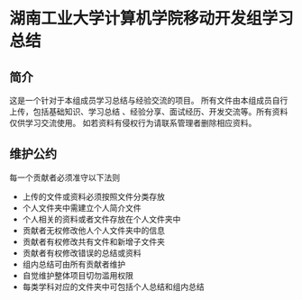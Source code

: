 # 湖南工业大学计算机学院移动开发组学习总结

## 简介

这是一个针对于本组成员学习总结与经验交流的项目。
所有文件由本组成员自行上传，包括基础知识、学习总结
、经验分享、面试经历、开发交流等。所有资料仅供学习交流使用。
如若资料有侵权行为请联系管理者删除相应资料。

## 维护公约

每一个贡献者必须准守以下法则

* 上传的文件或资料必须按照文件分类存放
* 个人文件夹中需建立个人简介文件
* 个人相关的资料或者文件存放在个人文件夹中
* 贡献者无权修改他人个人文件夹中的信息
* 贡献者有权修改共有文件和新增子文件夹
* 贡献者有权修改错误的总结或资料
* 组内总结可由所有贡献者维护
* 自觉维护整体项目切勿滥用权限
* 每类学科对应的文件夹中可包括个人总结和组内总结





